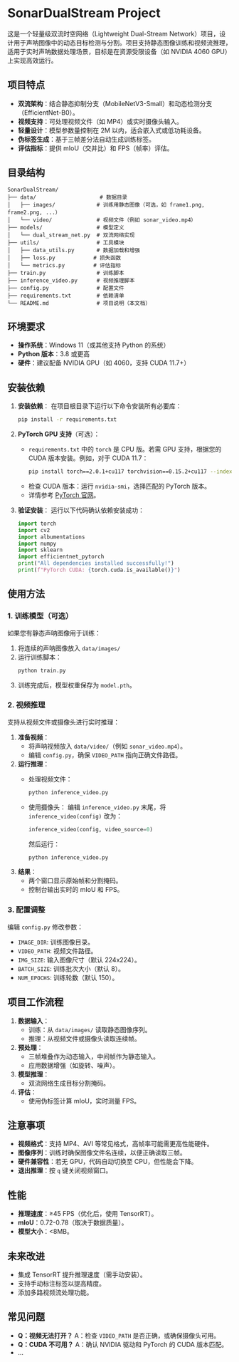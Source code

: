 # SonarDualStream Project

这是一个轻量级双流时空网络（Lightweight Dual-Stream Network）项目，设计用于声呐图像中的动态目标检测与分割。项目支持静态图像训练和视频流推理，适用于实时声呐数据处理场景，目标是在资源受限设备（如 NVIDIA 4060 GPU）上实现高效运行。

## 项目特点

- **双流架构**：结合静态抑制分支（MobileNetV3-Small）和动态检测分支（EfficientNet-B0）。
- **视频支持**：可处理视频文件（如 MP4）或实时摄像头输入。
- **轻量设计**：模型参数量控制在 2M 以内，适合嵌入式或低功耗设备。
- **伪标签生成**：基于三帧差分法自动生成训练标签。
- **评估指标**：提供 mIoU（交并比）和 FPS（帧率）评估。

## 目录结构

```
SonarDualStream/
├── data/                    # 数据目录
│   ├── images/             # 训练用静态图像（可选，如 frame1.png, frame2.png, ...）
│   └── video/              # 视频文件（例如 sonar_video.mp4）
├── models/                 # 模型定义
│   └── dual_stream_net.py  # 双流网络实现
├── utils/                  # 工具模块
│   ├── data_utils.py       # 数据加载和增强
│   ├── loss.py            # 损失函数
│   └── metrics.py         # 评估指标
├── train.py                # 训练脚本
├── inference_video.py      # 视频推理脚本
├── config.py               # 配置文件
├── requirements.txt        # 依赖清单
└── README.md               # 项目说明（本文档）
```

## 环境要求

- **操作系统**：Windows 11（或其他支持 Python 的系统）
- **Python 版本**：3.8 或更高
- **硬件**：建议配备 NVIDIA GPU（如 4060，支持 CUDA 11.7+）

## 安装依赖

1. **安装依赖**：
   在项目根目录下运行以下命令安装所有必要库：

   ```bash
   pip install -r requirements.txt
   ```
2. **PyTorch GPU 支持**（可选）：

   - `requirements.txt` 中的 `torch` 是 CPU 版。若需 GPU 支持，根据您的 CUDA 版本安装。例如，对于 CUDA 11.7：
     ```bash
     pip install torch==2.0.1+cu117 torchvision==0.15.2+cu117 --index-url https://download.pytorch.org/whl/cu117
     ```
   - 检查 CUDA 版本：运行 `nvidia-smi`，选择匹配的 PyTorch 版本。
   - 详情参考 [PyTorch 官网](https://pytorch.org/get-started/locally/)。
3. **验证安装**：
   运行以下代码确认依赖安装成功：

   ```python
   import torch
   import cv2
   import albumentations
   import numpy
   import sklearn
   import efficientnet_pytorch
   print("All dependencies installed successfully!")
   print(f"PyTorch CUDA: {torch.cuda.is_available()}")
   ```

## 使用方法

### 1. 训练模型（可选）

如果您有静态声呐图像用于训练：

1. 将连续的声呐图像放入 `data/images/`
2. 运行训练脚本：
   ```bash
   python train.py
   ```
3. 训练完成后，模型权重保存为 `model.pth`。

### 2. 视频推理

支持从视频文件或摄像头进行实时推理：

1. **准备视频**：
   - 将声呐视频放入 `data/video/`（例如 `sonar_video.mp4`）。
   - 编辑 `config.py`，确保 `VIDEO_PATH` 指向正确文件路径。
2. **运行推理**：
   - 处理视频文件：

     ```bash
     python inference_video.py
     ```
   - 使用摄像头：
     编辑 `inference_video.py` 末尾，将 `inference_video(config)` 改为：

     ```python
     inference_video(config, video_source=0)
     ```

     然后运行：
     ```bash
     python inference_video.py
     ```
3. **结果**：
   - 两个窗口显示原始帧和分割掩码。
   - 控制台输出实时的 mIoU 和 FPS。

### 3. 配置调整

编辑 `config.py` 修改参数：

- `IMAGE_DIR`: 训练图像目录。
- `VIDEO_PATH`: 视频文件路径。
- `IMG_SIZE`: 输入图像尺寸（默认 224x224）。
- `BATCH_SIZE`: 训练批次大小（默认 8）。
- `NUM_EPOCHS`: 训练轮数（默认 150）。

## 项目工作流程

1. **数据输入**：
   - 训练：从 `data/images/` 读取静态图像序列。
   - 推理：从视频文件或摄像头读取连续帧。
2. **预处理**：
   - 三帧堆叠作为动态输入，中间帧作为静态输入。
   - 应用数据增强（如旋转、噪声）。
3. **模型推理**：
   - 双流网络生成目标分割掩码。
4. **评估**：
   - 使用伪标签计算 mIoU，实时测量 FPS。

## 注意事项

- **视频格式**：支持 MP4、AVI 等常见格式，高帧率可能需更高性能硬件。
- **图像序列**：训练时确保图像文件名连续，以便正确读取三帧。
- **硬件兼容性**：若无 GPU，代码自动切换至 CPU，但性能会下降。
- **退出推理**：按 `q` 键关闭视频窗口。

## 性能

- **推理速度**：≥45 FPS（优化后，使用 TensorRT）。
- **mIoU**：0.72-0.78（取决于数据质量）。
- **模型大小**：<8MB。

## 未来改进

- 集成 TensorRT 提升推理速度（需手动安装）。
- 支持手动标注标签以提高精度。
- 添加多路视频流处理功能。

## 常见问题

- **Q：视频无法打开？**
  A：检查 `VIDEO_PATH` 是否正确，或确保摄像头可用。
- **Q：CUDA 不可用？**
  A：确认 NVIDIA 驱动和 PyTorch 的 CUDA 版本匹配。
- ...
